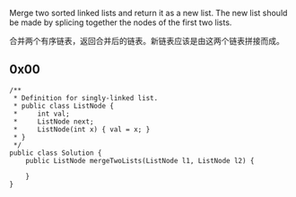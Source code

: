 Merge two sorted linked lists and return it as a new list. The new list should be made by splicing together the nodes of the first two lists.

合并两个有序链表，返回合并后的链表。新链表应该是由这两个链表拼接而成。

## 0x00
```
/**
 * Definition for singly-linked list.
 * public class ListNode {
 *     int val;
 *     ListNode next;
 *     ListNode(int x) { val = x; }
 * }
 */
public class Solution {
    public ListNode mergeTwoLists(ListNode l1, ListNode l2) {
        
    }
}
```


